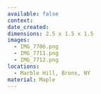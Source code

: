 ```yaml
---
available: false
context:
date_created:
dimensions: 2.5 x 1.5 x 1.5
images:
  - IMG_7706.png
  - IMG_7711.png
  - IMG_7712.png
locations:
  - Marble Hill, Bronx, NY
material: Maple
---
```

